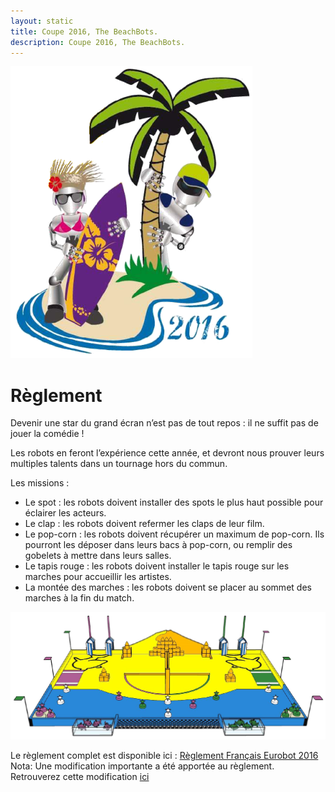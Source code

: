 ```yaml
---
layout: static
title: Coupe 2016, The BeachBots.
description: Coupe 2016, The BeachBots.
---
```


![](TheBeachBotsIcon.png)

# Règlement

Devenir une star du grand écran n’est pas de tout repos : il ne suffit pas de jouer la comédie !

Les robots en feront l’expérience cette année, et devront nous prouver leurs multiples talents dans un tournage hors du commun.

Les missions :


- Le spot : les robots doivent installer des spots le plus haut possible pour éclairer les acteurs.
- Le clap : les robots doivent refermer les claps de leur film.
- Le pop-corn : les robots doivent récupérer un maximum de pop-corn. Ils pourront les déposer dans leurs bacs à pop-corn, ou remplir des gobelets à mettre dans leurs salles.
- Le tapis rouge : les robots doivent installer le tapis rouge sur les marches pour accueillir les artistes.
- La montée des marches : les robots doivent se placer au sommet des marches à la fin du match.


![Table de jeu](Table.png)

Le règlement complet est disponible ici : [Règlement Français Eurobot 2016](C2016_Rules_FR.pdf)
Nota: Une modification importante a été apportée au règlement. Retrouverez cette modification [ici](http://www.planete-sciences.org/forums/viewtopic.php?f=88&t=17096)